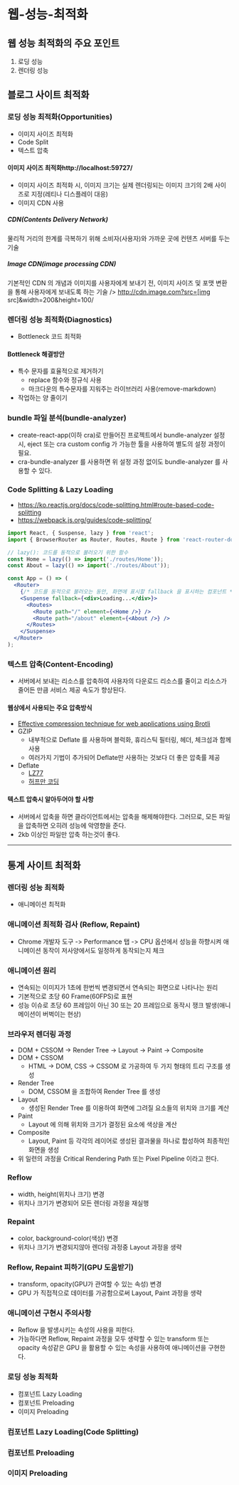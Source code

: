 # 웹-성능-최적화
## 웹 성능 최적화의 주요 포인트
1. 로딩 성능
2. 렌더링 성능

## 블로그 사이트 최적화
### 로딩 성능 최적화(Opportunities)
- 이미지 사이즈 최적화
- Code Split
- 텍스트 압축

#### 이미지 사이즈 최적화http://localhost:59727/
- 이미지 사이즈 최적화 시, 이미지 크기는 실제 렌더링되는 이미지 크기의 2배 사이즈로 지정(레티나 디스플레이 대응)
- 이미지 CDN 사용

##### CDN(Contents Delivery Network)
물리적 거리의 한계를 극복하기 위해 소비자(사용자)와 가까운 곳에 컨텐츠 서버를 두는 기술

##### Image CDN(image processing CDN)
기본적인 CDN 의 개념과 이미지를 사용자에게 보내기 전, 이미지 사이즈 및 포맷 변환을 통해 사용자에게 보내도록 하는 기술
/> http://cdn.image.com?src=[img src]&width=200&height=100/

### 렌더링 성능 최적화(Diagnostics)
- Bottleneck 코드 최적화

#### Bottleneck 해결방안
* 특수 문자를 효율적으로 제거하기
    * replace 함수와 정규식 사용
    * 마크다운의 특수문자를 지워주는 라이브러리 사용(remove-markdown)
* 작업하는 양 줄이기

### bundle 파일 분석(bundle-analyzer)
- create-react-app(이하 cra)로 만들어진 프로젝트에서 bundle-analyzer 설정 시, eject 또는 cra custom config 가 가능한 툴을 사용하여 별도의 설정 과정이 필요.
- cra-bundle-analyzer 를 사용하면 위 설정 과정 없이도 bundle-analyzer 를 사용할 수 있다.

### Code Splitting & Lazy Loading
- https://ko.reactjs.org/docs/code-splitting.html#route-based-code-splitting
- https://webpack.js.org/guides/code-splitting/

```jsx
import React, { Suspense, lazy } from 'react';
import { BrowserRouter as Router, Routes, Route } from 'react-router-dom';

// lazy(): 코드를 동적으로 불러오기 위한 함수
const Home = lazy(() => import('./routes/Home'));
const About = lazy(() => import('./routes/About'));

const App = () => (
  <Router>
    {/* 코드를 동적으로 불러오는 동안, 화면에 표시할 fallback 을 표시하는 컴포넌트 */}
    <Suspense fallback={<div>Loading...</div>}>
      <Routes>
        <Route path="/" element={<Home />} />
        <Route path="/about" element={<About />} />
      </Routes>
    </Suspense>
  </Router>
);
```

### 텍스트 압축(Content-Encoding)
- 서버에서 보내는 리소스를 압축하여 사용자의 다운로드 리소스를 줄이고 리소스가 줄어든 만큼 서비스 제공 속도가 향상된다.

#### 웹상에서 사용되는 주요 압축방식
- [Effective compression technique for web applications using Brotli](https://blogs.halodoc.io/effective-compression-technique-for-web-applications-using-brotli/)
- GZIP
    * 내부적으로 Deflate 를 사용하며 블럭화, 휴리스틱 필터링, 헤더, 체크섬과 함께 사용
    * 여러가지 기법이 추가되어 Deflate만 사용하는 것보다 더 좋은 압축률 제공
- Deflate
    * [LZ77](https://en.wikipedia.org/wiki/LZ77_and_LZ78)
    * [허프만 코딩](https://velog.io/@junhok82/%ED%97%88%ED%94%84%EB%A7%8C-%EC%BD%94%EB%94%A9Huffman-coding)

#### 텍스트 압축시 알아두어야 할 사항
- 서버에서 압축을 하면 클라이언트에서는 압축을 해제해야한다. 그러므로, 모든 파일을 압축하면 오히려 성능에 악영향을 준다.
- 2kb 이상인 파일만 압축 하는것이 좋다.

---
## 통계 사이트 최적화
### 렌더링 성능 최적화
- 애니메이션 최적화

### 애니메이션 최적화 검사 (Reflow, Repaint)
- Chrome 개발자 도구 -> Performance 탭 -> CPU 옵션에서 성능을 하향시켜 애니메이션 동작이 저사양에서도 일정하게 동작되는지 체크

### 애니메이션 원리
- 연속되는 이미지가 1초에 한번씩 변경되면서 연속되는 화면으로 나타나는 원리
- 기본적으로 초당 60 Frame(60FPS)로 표현
- 성능 이슈로 초당 60 프레임이 아닌 30 또는 20 프레임으로 동작시 쟁크 발생(애니메이션이 버벅이는 현상)

### 브라우저 렌더링 과정
- DOM + CSSOM -> Render Tree -> Layout -> Paint -> Composite
- DOM + CSSOM
  - HTML -> DOM, CSS -> CSSOM 로 가공하여 두 가지 형태의 트리 구조를 생성
- Render Tree
  - DOM, CSSOM 을 조합하여 Render Tree 를 생성
- Layout
  - 생성된 Render Tree 를 이용하여 화면에 그려질 요소들의 위치와 크기를 계산
- Paint
  - Layout 에 의해 위치와 크기가 결정된 요소에 색상을 계산
- Composite
  - Layout, Paint 등 각각의 레이어로 생성된 결과물을 하나로 합성하여 최종적인 화면을 생성
- 위 일련의 과정을 Critical Rendering Path 또는 Pixel Pipeline 이라고 한다.

### Reflow
- width, height(위치나 크기) 변경
- 위치나 크기가 변경되어 모든 렌더링 과정을 재실행
### Repaint
- color, background-color(색상) 변경
- 위치나 크기가 변경되지않아 렌더링 과정중 Layout 과정을 생략

### Reflow, Repaint 피하기(GPU 도움받기)
- transform, opacity(GPU가 관여할 수 있는 속성) 변경
- GPU 가 직접적으로 데이터를 가공함으로써 Layout, Paint 과정을 생략

### 애니메이션 구현시 주의사항
- Reflow 을 발생시키는 속성의 사용을 피한다.
- 가능하다면 Reflow, Repaint 과정을 모두 생략할 수 있는 transform 또는 opacity 속성같은 GPU 을 활용할 수 있는 속성을 사용하여 애니메이션을 구현한다.

### 로딩 성능 최적화
- 컴포넌트 Lazy Loading
- 컴포넌트 Preloading
- 이미지 Preloading

### 컴포넌트 Lazy Loading(Code Splitting)

### 컴포넌트 Preloading

### 이미지 Preloading